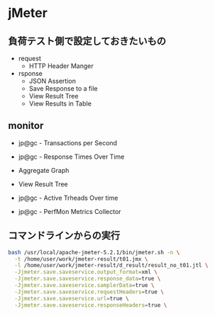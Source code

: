 # jMeter 


## 負荷テスト側で設定しておきたいもの

* request
    * HTTP Header Manger
* rsponse
    * JSON Assertion
    * Save Response to a file
    * View Result Tree
    * View Results in Table
    
## monitor

* jp@gc - Transactions per Second
* jp@gc - Response Times Over Time
* Aggregate Graph
* View Result Tree

* jp@gc - Active Trheads Over time  
* jp@gc - PerfMon Metrics Collector


## コマンドラインからの実行

```bash
bash /usr/local/apache-jmeter-5.2.1/bin/jmeter.sh -n \
  -t /home/user/work/jmeter-result/t01.jmx \
  -l /home/user/work/jmeter-result/d_result/result_no_t01.jtl \
  -Jjmeter.save.saveservice.output_format=xml \
  -Jjmeter.save.saveservice.response_data=true \
  -Jjmeter.save.saveservice.samplerData=true \
  -Jjmeter.save.saveservice.requestHeaders=true \
  -Jjmeter.save.saveservice.url=true \
  -Jjmeter.save.saveservice.responseHeaders=true \
```